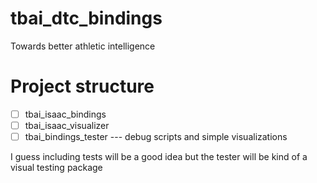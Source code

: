 # tbai_dtc_bindings
Towards better athletic intelligence

# Project structure
- [ ] tbai_isaac_bindings
- [ ] tbai_isaac_visualizer
- [ ] tbai_bindings_tester --- debug scripts and simple visualizations

I guess including tests will be a good idea but the tester will be kind of a visual testing package
